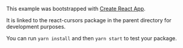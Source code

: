 This example was bootstrapped with [Create React App](https://github.com/facebook/create-react-app).

It is linked to the react-cursors package in the parent directory for development purposes.

You can run `yarn install` and then `yarn start` to test your package.
